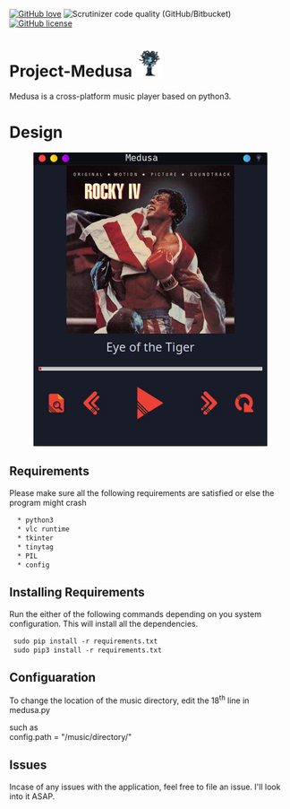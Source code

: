 <a href="https://github.com/DumbSec/Project-Medusa"><img alt="GitHub love" src="https://img.shields.io/badge/Love-100%25-red?style=social&logo=github&logoColor=red"></a>   <img alt="Scrutinizer code quality (GitHub/Bitbucket)" src="https://scrutinizer-ci.com/g/DumbSec/Project-Medusa/badges/quality-score.png?b=master">   <a href="https://github.com/DumbSec/Project-Medusa/blob/master/LICENSE"><img alt="GitHub license" src="https://img.shields.io/github/license/BatSec/Project-Medusa"></a>
# Project-Medusa <img src="https://github.com/BatSec/Project-Medusa/blob/master/icon.png" width="48">
Medusa is a cross-platform music player based on python3.

# Design

<p align="center">
  <img src="https://github.com/BatSec/Project-Medusa/blob/master/medusa.png">
</p>

## Requirements
Please make sure all the following requirements are satisfied or else the program might crash

      * python3
      * vlc runtime
      * tkinter
      * tinytag
      * PIL
      * config

## Installing Requirements
Run the either of the following commands depending on you system configuration. This will install all the dependencies.

     sudo pip install -r requirements.txt
     sudo pip3 install -r requirements.txt
     
## Configuaration
To change the location of the music directory, edit the 18<sup>th</sup> line in medusa.py

such as <br />
config.path = "/music/directory/"

## Issues
Incase of any issues with the application, feel free to file an issue. I'll look into it ASAP.
